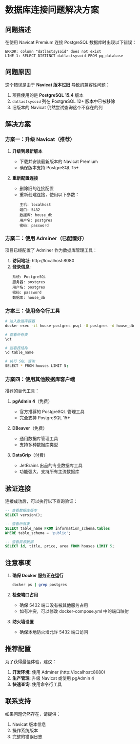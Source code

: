 # 数据库连接问题解决方案

## 问题描述

在使用 Navicat Premium 连接 PostgreSQL 数据库时出现以下错误：
```
ERROR: column "datlastsysoid" does not exist
LINE 1: SELECT DISTINCT datlastsysoid FROM pg_database
```

## 问题原因

这个错误是由于 **Navicat 版本过旧** 导致的兼容性问题：

1. 项目使用的是 **PostgreSQL 15.4** 版本
2. `datlastsysoid` 列在 PostgreSQL 12+ 版本中已被移除
3. 旧版本的 Navicat 仍然尝试查询这个不存在的列

## 解决方案

### 方案一：升级 Navicat（推荐）

1. **升级到最新版本**
   - 下载并安装最新版本的 Navicat Premium
   - 确保版本支持 PostgreSQL 15+

2. **重新配置连接**
   - 删除旧的连接配置
   - 重新创建连接，使用以下参数：
     ```
     主机: localhost
     端口: 5432
     数据库: house_db
     用户名: postgres
     密码: password
     ```

### 方案二：使用 Adminer（已配置好）

项目已经配置了 Adminer 作为数据库管理工具：

1. **访问地址**: http://localhost:8080
2. **登录信息**:
   ```
   系统: PostgreSQL
   服务器: postgres
   用户名: postgres
   密码: password
   数据库: house_db
   ```

### 方案三：使用命令行工具

```bash
# 进入数据库容器
docker exec -it house-postgres psql -U postgres -d house_db

# 查看所有表
\dt

# 查看表结构
\d table_name

# 执行 SQL 查询
SELECT * FROM houses LIMIT 5;
```

### 方案四：使用其他数据库客户端

推荐的替代工具：

1. **pgAdmin 4**（免费）
   - 官方推荐的 PostgreSQL 管理工具
   - 完全支持 PostgreSQL 15+

2. **DBeaver**（免费）
   - 通用数据库管理工具
   - 支持多种数据库类型

3. **DataGrip**（付费）
   - JetBrains 出品的专业数据库工具
   - 功能强大，支持所有主流数据库

## 验证连接

连接成功后，可以执行以下查询验证：

```sql
-- 查看数据库版本
SELECT version();

-- 查看所有表
SELECT table_name FROM information_schema.tables 
WHERE table_schema = 'public';

-- 查看房源数据
SELECT id, title, price, area FROM houses LIMIT 5;
```

## 注意事项

1. **确保 Docker 服务正在运行**
   ```bash
   docker ps | grep postgres
   ```

2. **检查端口占用**
   - 确保 5432 端口没有被其他服务占用
   - 如有冲突，可以修改 docker-compose.yml 中的端口映射

3. **防火墙设置**
   - 确保本地防火墙允许 5432 端口访问

## 推荐配置

为了获得最佳体验，建议：

1. **开发环境**: 使用 Adminer (http://localhost:8080)
2. **生产管理**: 升级 Navicat 或使用 pgAdmin 4
3. **快速查询**: 使用命令行工具

## 联系支持

如果问题仍然存在，请提供：
1. Navicat 版本信息
2. 操作系统版本
3. 完整的错误日志